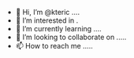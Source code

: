 - 👋 Hi, I’m @kteric ....
- 👀 I’m interested in .
- 🌱 I’m currently learning ....
- 💞️ I’m looking to collaborate on .....
- 📫 How to reach me .....

<!---
kteric/kteric is a ✨ special ✨ repository because its `README.md` (this file) appears on your GitHub profile.
You can click the Preview link to take a look at your changes.
--->
